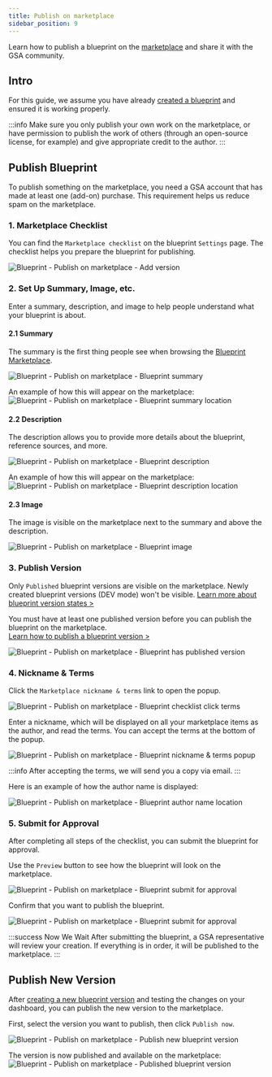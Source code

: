 ```yaml
---
title: Publish on marketplace
sidebar_position: 9
---
```

Learn how to publish a blueprint on the [marketplace](/dashboard/marketplace) and share it with the GSA community.

## Intro

For this guide, we assume you have already [created a blueprint](/dashboard/blueprints/create_and_manage_blueprints) and ensured it is working properly.

:::info
Make sure you only publish your own work on the marketplace, or have permission to publish the work of others (through an open-source license, for example) and give appropriate credit to the author.
:::

## Publish Blueprint

To publish something on the marketplace, you need a GSA account that has made at least one (add-on) purchase. This requirement helps us reduce spam on the marketplace.

### 1. Marketplace Checklist

You can find the `Marketplace checklist` on the blueprint `Settings` page. The checklist helps you prepare the blueprint for publishing.

![Blueprint - Publish on marketplace - Add version](/img/dashboard/blueprint/publish_on_marketplace/marketplace_checklist.jpg)

### 2. Set Up Summary, Image, etc.

Enter a summary, description, and image to help people understand what your blueprint is about.

#### 2.1 Summary

The summary is the first thing people see when browsing the [Blueprint Marketplace](https://dash.gameserverapp.com/marketplace/market/blueprint).

![Blueprint - Publish on marketplace - Blueprint summary](/img/dashboard/blueprint/publish_on_marketplace/marketplace_summary.jpg)

An example of how this will appear on the marketplace:
![Blueprint - Publish on marketplace - Blueprint summary location](/img/dashboard/blueprint/publish_on_marketplace/blueprint_marketplace_summary_location.jpg)

#### 2.2 Description

The description allows you to provide more details about the blueprint, reference sources, and more.

![Blueprint - Publish on marketplace - Blueprint description](/img/dashboard/blueprint/publish_on_marketplace/marketplace_description.jpg)

An example of how this will appear on the marketplace:
![Blueprint - Publish on marketplace - Blueprint description location](/img/dashboard/blueprint/publish_on_marketplace/blueprint_marketplace_description_location.jpg)

#### 2.3 Image

The image is visible on the marketplace next to the summary and above the description.

![Blueprint - Publish on marketplace - Blueprint image](/img/dashboard/blueprint/publish_on_marketplace/marketplace_image.jpg)

### 3. Publish Version

Only `Published` blueprint versions are visible on the marketplace. Newly created blueprint versions (DEV mode) won't be visible. [Learn more about blueprint version states >](/dashboard/blueprints/create_and_manage_blueprints#version-state)

You must have at least one published version before you can publish the blueprint on the marketplace.\
[Learn how to publish a blueprint version >](/dashboard/blueprints/how-to/publish_blueprint_on_marketplace#publish-new-version)

![Blueprint - Publish on marketplace - Blueprint has published version](/img/dashboard/blueprint/publish_on_marketplace/marketplace_checklist_publish_version.jpg)

### 4. Nickname & Terms

Click the `Marketplace nickname & terms` link to open the popup.

![Blueprint - Publish on marketplace - Blueprint checklist click terms](/img/dashboard/blueprint/publish_on_marketplace/marketplace_checklist_click_terms.jpg)

Enter a nickname, which will be displayed on all your marketplace items as the author, and read the terms. You can accept the terms at the bottom of the popup.

![Blueprint - Publish on marketplace - Blueprint nickname & terms popup](/img/dashboard/blueprint/publish_on_marketplace/marketplace_nickname_terms.jpg)

:::info
After accepting the terms, we will send you a copy via email.
:::


Here is an example of how the author name is displayed:


![Blueprint - Publish on marketplace - Blueprint author name location](/img/dashboard/blueprint/publish_on_marketplace/blueprint_marketplace_author_location.jpg)

### 5. Submit for Approval

After completing all steps of the checklist, you can submit the blueprint for approval.

Use the `Preview` button to see how the blueprint will look on the marketplace.

![Blueprint - Publish on marketplace - Blueprint submit for approval](/img/dashboard/blueprint/publish_on_marketplace/marketplace_submit_for_approval.jpg)

Confirm that you want to publish the blueprint.

![Blueprint - Publish on marketplace - Blueprint submit for approval](/img/dashboard/blueprint/publish_on_marketplace/marketplace_submit_approval_popup.jpg)

:::success Now We Wait
After submitting the blueprint, a GSA representative will review your creation. If everything is in order, it will be published to the marketplace.
:::

## Publish New Version

After [creating a new blueprint version](/dashboard/blueprints/create_and_manage_blueprints#add-version) and testing the changes on your dashboard, you can publish the new version to the marketplace.

First, select the version you want to publish, then click `Publish now`.

![Blueprint - Publish on marketplace - Publish new blueprint version](/img/dashboard/blueprint/publish_on_marketplace/publish_blueprint_version.jpg)

The version is now published and available on the marketplace:
![Blueprint - Publish on marketplace - Published blueprint version](/img/dashboard/blueprint/publish_on_marketplace/published_blueprint_version.jpg)
